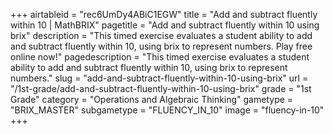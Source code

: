 +++
airtableid = "rec6UmDy4ABiC1EGW"
title = "Add and subtract fluently within 10 | MathBRIX"
pagetitle = "Add and subtract fluently within 10 using brix"
description = "This timed exercise evaluates a student ability to add and subtract fluently within 10, using brix to represent numbers. Play free online now!"
pagedescription = "This timed exercise evaluates a student ability to add and subtract fluently within 10, using brix to represent numbers."
slug = "add-and-subtract-fluently-within-10-using-brix"
url = "/1st-grade/add-and-subtract-fluently-within-10-using-brix"
grade = "1st Grade"
category = "Operations and Algebraic Thinking"
gametype = "BRIX_MASTER"
subgametype = "FLUENCY_IN_10"
image = "fluency-in-10"
+++